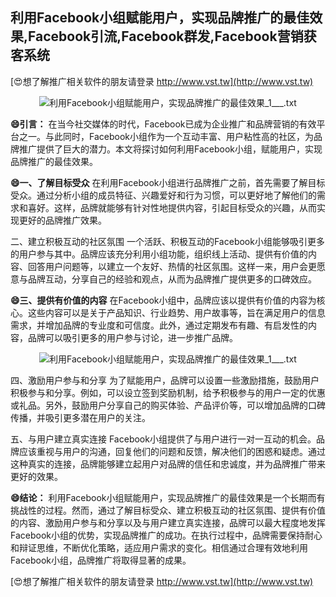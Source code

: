 ## **利用Facebook小组赋能用户，实现品牌推广的最佳效果,Facebook引流,Facebook群发,Facebook营销获客系统**

[😍想了解推广相关软件的朋友请登录 http://www.vst.tw](http://www.vst.tw)

 <center><img src="https://vst.tw/MP4/tuiguang/png/6.png" alt="利用Facebook小组赋能用户，实现品牌推广的最佳效果_1___.txt"></center>

**😄引言：**
在当今社交媒体的时代，Facebook已成为企业推广和品牌营销的有效平台之一。与此同时，Facebook小组作为一个互动丰富、用户粘性高的社区，为品牌推广提供了巨大的潜力。本文将探讨如何利用Facebook小组，赋能用户，实现品牌推广的最佳效果。

**😄一、了解目标受众**
在利用Facebook小组进行品牌推广之前，首先需要了解目标受众。通过分析小组的成员特征、兴趣爱好和行为习惯，可以更好地了解他们的需求和喜好。这样，品牌就能够有针对性地提供内容，引起目标受众的兴趣，从而实现更好的品牌推广效果。

二、建立积极互动的社区氛围
一个活跃、积极互动的Facebook小组能够吸引更多的用户参与其中。品牌应该充分利用小组功能，组织线上活动、提供有价值的内容、回答用户问题等，以建立一个友好、热情的社区氛围。这样一来，用户会更愿意与品牌互动，分享自己的经验和观点，从而为品牌推广提供更多的口碑效应。

**😄三、提供有价值的内容**
在Facebook小组中，品牌应该以提供有价值的内容为核心。这些内容可以是关于产品知识、行业趋势、用户故事等，旨在满足用户的信息需求，并增加品牌的专业度和可信度。此外，通过定期发布有趣、有启发性的内容，品牌可以吸引更多的用户参与讨论，进一步推广品牌。

 <center><img src="https://vst.tw/MP4/tuiguang/png/1.png" alt="利用Facebook小组赋能用户，实现品牌推广的最佳效果_1___.txt"></center>

四、激励用户参与和分享
为了赋能用户，品牌可以设置一些激励措施，鼓励用户积极参与和分享。例如，可以设立签到奖励机制，给予积极参与的用户一定的优惠或礼品。另外，鼓励用户分享自己的购买体验、产品评价等，可以增加品牌的口碑传播，并吸引更多潜在用户的关注。

五、与用户建立真实连接
Facebook小组提供了与用户进行一对一互动的机会。品牌应该重视与用户的沟通，回复他们的问题和反馈，解决他们的困惑和疑虑。通过这种真实的连接，品牌能够建立起用户对品牌的信任和忠诚度，并为品牌推广带来更好的效果。

**😄结论：**
利用Facebook小组赋能用户，实现品牌推广的最佳效果是一个长期而有挑战性的过程。然而，通过了解目标受众、建立积极互动的社区氛围、提供有价值的内容、激励用户参与和分享以及与用户建立真实连接，品牌可以最大程度地发挥Facebook小组的优势，实现品牌推广的成功。在执行过程中，品牌需要保持耐心和辩证思维，不断优化策略，适应用户需求的变化。相信通过合理有效地利用Facebook小组，品牌推广将取得显著的成果。

[😍想了解推广相关软件的朋友请登录 http://www.vst.tw](http://www.vst.tw)



